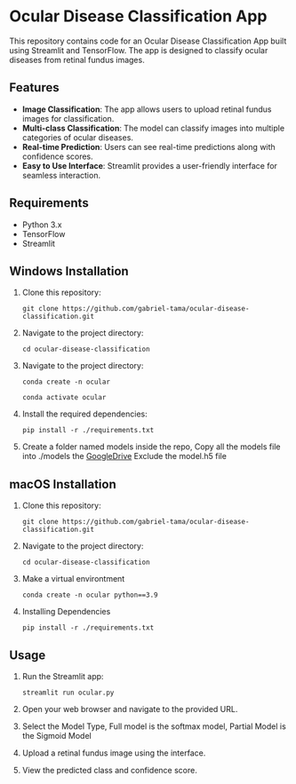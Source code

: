 # Ocular Disease Classification App

This repository contains code for an Ocular Disease Classification App built using Streamlit and TensorFlow. The app is designed to classify ocular diseases from retinal fundus images.

## Features

- **Image Classification**: The app allows users to upload retinal fundus images for classification.
- **Multi-class Classification**: The model can classify images into multiple categories of ocular diseases.
- **Real-time Prediction**: Users can see real-time predictions along with confidence scores.
- **Easy to Use Interface**: Streamlit provides a user-friendly interface for seamless interaction.

## Requirements

- Python 3.x
- TensorFlow
- Streamlit

## Windows Installation

1. Clone this repository:

   ```
   git clone https://github.com/gabriel-tama/ocular-disease-classification.git
   ```

2. Navigate to the project directory:

   ```
   cd ocular-disease-classification
   ```

3. Navigate to the project directory:

   ```
   conda create -n ocular
   ```

   ```
   conda activate ocular
   ```

4. Install the required dependencies:

   ```
   pip install -r ./requirements.txt
   ```

5. Create a folder named models inside the repo, Copy all the models file into ./models the [GoogleDrive](https://drive.google.com/drive/folders/1Qp8I4YN3N47IjmwXA18RxwB1z-T4feXS) Exclude the model.h5 file

## macOS Installation 

1. Clone this repository:

   ```
   git clone https://github.com/gabriel-tama/ocular-disease-classification.git
   ```

2. Navigate to the project directory:

   ```
   cd ocular-disease-classification
   ```

3. Make a virtual environtment
   ```
   conda create -n ocular python==3.9
   ```

4. Installing Dependencies
   ```
   pip install -r ./requirements.txt
   ```

## Usage

1. Run the Streamlit app:

   ```
   streamlit run ocular.py
   ```

2. Open your web browser and navigate to the provided URL.

3. Select the Model Type, Full model is the softmax model, Partial Model is the Sigmoid Model

4. Upload a retinal fundus image using the interface.

5. View the predicted class and confidence score.
